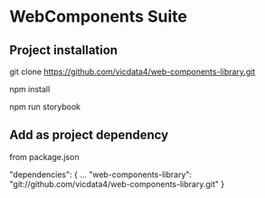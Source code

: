 # WebComponents Suite

## Project installation

git clone https://github.com/vicdata4/web-components-library.git

npm install

npm run storybook


## Add as project dependency

from package.json

"dependencies": {
    ...
    "web-components-library": "git://github.com/vicdata4/web-components-library.git"
}

